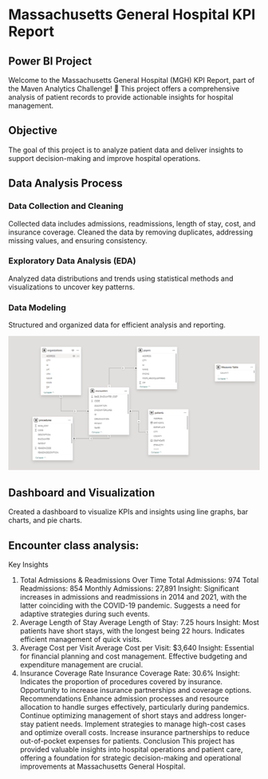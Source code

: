 # Massachusetts General Hospital KPI Report
## Power BI Project

Welcome to the Massachusetts General Hospital (MGH) KPI Report, part of the Maven Analytics Challenge! 🎉 This project offers a comprehensive analysis of patient records to provide actionable insights for hospital management.

## Objective
The goal of this project is to analyze patient data and deliver insights to support decision-making and improve hospital operations.



## Data Analysis Process
### Data Collection and Cleaning
Collected data includes admissions, readmissions, length of stay, cost, and insurance coverage.
Cleaned the data by removing duplicates, addressing missing values, and ensuring consistency.
### Exploratory Data Analysis (EDA)
Analyzed data distributions and trends using statistical methods and visualizations to uncover key patterns.
### Data Modeling
Structured and organized data for efficient analysis and reporting.

![](https://github.com/abigailmwanza/hospital_analysis/blob/main/hospital%20modelling.png)
## Dashboard and Visualization
Created a dashboard to visualize KPIs and insights using line graphs, bar charts, and pie charts.



## Encounter class analysis:


Key Insights
1. Total Admissions & Readmissions Over Time
Total Admissions: 974
Total Readmissions: 854
Monthly Admissions: 27,891
Insight: Significant increases in admissions and readmissions in 2014 and 2021, with the latter coinciding with the COVID-19 pandemic. Suggests a need for adaptive strategies during such events.
2. Average Length of Stay
Average Length of Stay: 7.25 hours
Insight: Most patients have short stays, with the longest being 22 hours. Indicates efficient management of quick visits.
3. Average Cost per Visit
Average Cost per Visit: $3,640
Insight: Essential for financial planning and cost management. Effective budgeting and expenditure management are crucial.
4. Insurance Coverage Rate
Insurance Coverage Rate: 30.6%
Insight: Indicates the proportion of procedures covered by insurance. Opportunity to increase insurance partnerships and coverage options.
Recommendations
Enhance admission processes and resource allocation to handle surges effectively, particularly during pandemics.
Continue optimizing management of short stays and address longer-stay patient needs.
Implement strategies to manage high-cost cases and optimize overall costs.
Increase insurance partnerships to reduce out-of-pocket expenses for patients.
Conclusion
This project has provided valuable insights into hospital operations and patient care, offering a foundation for strategic decision-making and operational improvements at Massachusetts General Hospital.

